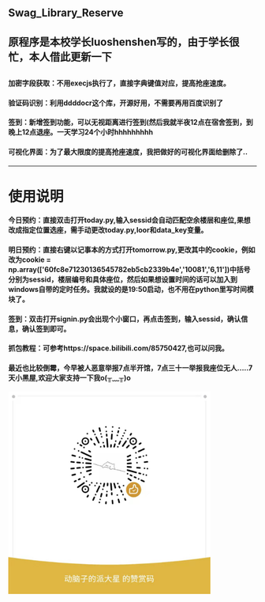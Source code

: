 ## Swag_Library_Reserve
<h2>原程序是本校学长luoshenshen写的，由于学长很忙，本人借此更新一下<h2>
<h4>加密字段获取：不用execjs执行了，直接字典键值对应，提高抢座速度。<h4>
<h4>验证码识别：利用ddddocr这个库，开源好用，不需要再用百度识别了</h4>
<h4>签到：新增签到功能，可以无视距离进行签到(然后我就半夜12点在宿舍签到，到晚上12点退座。一天学习24个小时hhhhhhhhh<h4>
<h4>可视化界面：为了最大限度的提高抢座速度，我把做好的可视化界面给删除了..</h4>
<hr>
<h1>使用说明</1>
<h4>今日预约：直接双击打开today.py,输入sessid会自动匹配空余楼层和座位,果想改成指定位置选座，需手动更改today.py,loor和data_key变量。</h4>
<h4>明日预约：直接右键以记事本的方式打开tomorrow.py,更改其中的cookie，例如改为cookie = np.array(['60fc8e71230136545782eb5cb2339b4e','10081','6,11'])中括号分别为sessid，楼层编号和具体座位，然后如果想设置时间的话可以加入到windows自带的定时任务。我就设的是19:50启动，也不用在python里写时间模块了。</h4>
<h4>签到：双击打开signin.py会出现个小窗口，再点击签到，输入sessid，确认信息，确认签到即可。</h4>
<h4>抓包教程：可参考https://space.bilibili.com/85750427,也可以问我。</h4>
<h4>最近也比较倒霉，今早被人恶意举报7点半开馆，7点三十一举报我座位无人.....7天小黑屋,欢迎大家支持一下我o(╥﹏╥)o</h4>
<img src="微信图片_20220330143543.jpg" width="410" height="410"></img>
